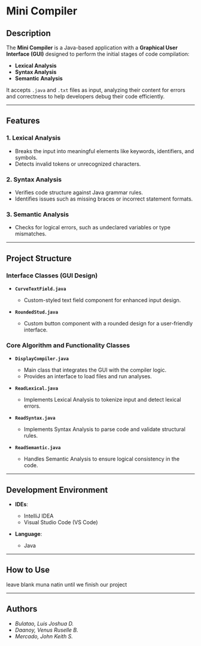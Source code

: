# Mini Compiler  

## Description  
The **Mini Compiler** is a Java-based application with a **Graphical User Interface (GUI)** designed to perform the initial stages of code compilation:  
- **Lexical Analysis**  
- **Syntax Analysis**  
- **Semantic Analysis**  

It accepts `.java` and `.txt` files as input, analyzing their content for errors and correctness to help developers debug their code efficiently.  

---

## Features  
### 1. **Lexical Analysis**  
- Breaks the input into meaningful elements like keywords, identifiers, and symbols.  
- Detects invalid tokens or unrecognized characters.  

### 2. **Syntax Analysis**  
- Verifies code structure against Java grammar rules.  
- Identifies issues such as missing braces or incorrect statement formats.  

### 3. **Semantic Analysis**  
- Checks for logical errors, such as undeclared variables or type mismatches.  

---

## Project Structure  

### Interface Classes (GUI Design)  
- **`CurveTextField.java`**  
  - Custom-styled text field component for enhanced input design.  

- **`RoundedStud.java`**  
  - Custom button component with a rounded design for a user-friendly interface.  

### Core Algorithm and Functionality Classes  
- **`DisplayCompiler.java`**  
  - Main class that integrates the GUI with the compiler logic.  
  - Provides an interface to load files and run analyses.  

- **`ReadLexical.java`**  
  - Implements Lexical Analysis to tokenize input and detect lexical errors.  

- **`ReadSyntax.java`**  
  - Implements Syntax Analysis to parse code and validate structural rules.  

- **`ReadSemantic.java`**  
  - Handles Semantic Analysis to ensure logical consistency in the code.  

---

## Development Environment  
- **IDEs**:  
  - IntelliJ IDEA  
  - Visual Studio Code (VS Code)  

- **Language**:  
  - Java  

---

## How to Use  

leave blank muna natin until we finish our project

---

## Authors  
- *Bulatao, Luis Joshua D.*  
- *Daanoy, Venus Ruselle B.*  
- *Mercado, John Keith S.*  
